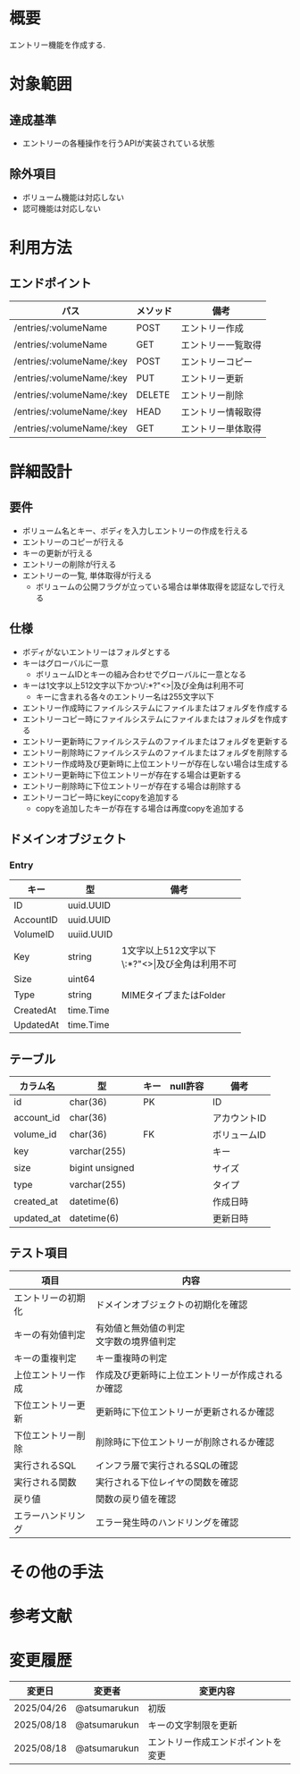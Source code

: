 # 概要

エントリー機能を作成する.

# 対象範囲

## 達成基準

- エントリーの各種操作を行うAPIが実装されている状態

## 除外項目

- ボリューム機能は対応しない
- 認可機能は対応しない

# 利用方法

## エンドポイント

| パス | メソッド | 備考 |
| --- | --- | --- |
| /entries/:volumeName | POST | エントリー作成 |
| /entries/:volumeName | GET | エントリー一覧取得 |
| /entries/:volumeName/:key | POST | エントリーコピー |
| /entries/:volumeName/:key | PUT | エントリー更新 |
| /entries/:volumeName/:key | DELETE | エントリー削除 |
| /entries/:volumeName/:key | HEAD | エントリー情報取得 |
| /entries/:volumeName/:key | GET | エントリー単体取得 |

# 詳細設計

## 要件

- ボリューム名とキー、ボディを入力しエントリーの作成を行える
- エントリーのコピーが行える
- キーの更新が行える
- エントリーの削除が行える
- エントリーの一覧, 単体取得が行える
  - ボリュームの公開フラグが立っている場合は単体取得を認証なしで行える

## 仕様

- ボディがないエントリーはフォルダとする
- キーはグローバルに一意
  - ボリュームIDとキーの組み合わせでグローバルに一意となる
- キーは1文字以上512文字以下かつ\\/:*?"<>|及び全角は利用不可
  - キーに含まれる各々のエントリー名は255文字以下
- エントリー作成時にファイルシステムにファイルまたはフォルダを作成する
- エントリーコピー時にファイルシステムにファイルまたはフォルダを作成する
- エントリー更新時にファイルシステムのファイルまたはフォルダを更新する
- エントリー削除時にファイルシステムのファイルまたはフォルダを削除する
- エントリー作成時及び更新時に上位エントリーが存在しない場合は生成する
- エントリー更新時に下位エントリーが存在する場合は更新する
- エントリー削除時に下位エントリーが存在する場合は削除する
- エントリーコピー時にkeyにcopyを追加する
  - copyを追加したキーが存在する場合は再度copyを追加する

## ドメインオブジェクト

### Entry

| キー | 型 | 備考 |
| --- | --- | --- |
| ID | uuid.UUID | |
| AccountID | uuid.UUID | |
| VolumeID | uuiid.UUID | |
| Key | string | 1文字以上512文字以下<br />\\:*?"<>\|及び全角は利用不可 |
| Size | uint64 | |
| Type | string | MIMEタイプまたはFolder |
| CreatedAt | time.Time | |
| UpdatedAt | time.Time | |

## テーブル

| カラム名 | 型 | キー | null許容 | 備考 |
| --- | --- | --- | --- | --- |
| id | char(36) | PK | | ID |
| account_id | char(36) | | | アカウントID |
| volume_id | char(36) | FK | | ボリュームID |
| key | varchar(255) | | | キー |
| size | bigint unsigned | | | サイズ |
| type | varchar(255) | | | タイプ |
| created_at | datetime(6) | | | 作成日時 |
| updated_at | datetime(6) | | | 更新日時 |

## テスト項目

| 項目 | 内容 |
| --- | --- |
| エントリーの初期化 | ドメインオブジェクトの初期化を確認 |
| キーの有効値判定 | 有効値と無効値の判定<br />文字数の境界値判定 |
| キーの重複判定 | キー重複時の判定 |
| 上位エントリー作成 | 作成及び更新時に上位エントリーが作成されるか確認 |
| 下位エントリー更新 | 更新時に下位エントリーが更新されるか確認 |
| 下位エントリー削除 | 削除時に下位エントリーが削除されるか確認 |
| 実行されるSQL | インフラ層で実行されるSQLの確認 |
| 実行される関数 | 実行される下位レイヤの関数を確認 |
| 戻り値 | 関数の戻り値を確認 |
| エラーハンドリング | エラー発生時のハンドリングを確認 |

# その他の手法

# 参考文献

# 変更履歴

| 変更日 | 変更者 | 変更内容 |
| --- | --- | --- |
| 2025/04/26 | @atsumarukun | 初版 |
| 2025/08/18 | @atsumarukun | キーの文字制限を更新 |
| 2025/08/18 | @atsumarukun | エントリー作成エンドポイントを変更 |
